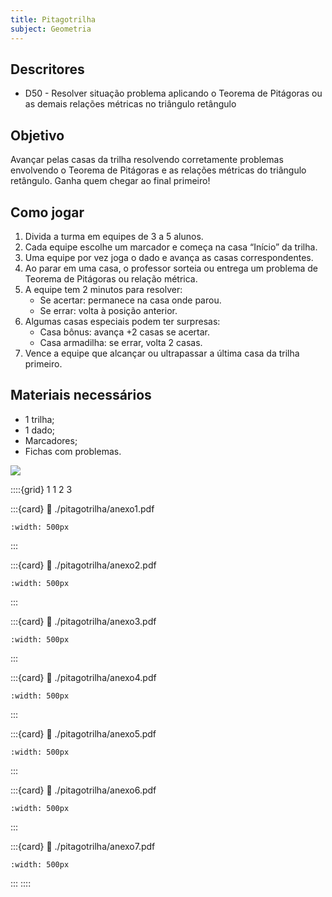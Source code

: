 ```yaml
---
title: Pitagotrilha
subject: Geometria
---
```


## Descritores

* D50 - Resolver situação problema aplicando o Teorema de Pitágoras ou as demais relações métricas no triângulo retângulo

## Objetivo

Avançar pelas casas da trilha resolvendo corretamente problemas envolvendo o Teorema de Pitágoras e as relações métricas do triângulo retângulo. Ganha quem chegar ao final primeiro!

## Como jogar

1. Divida a turma em equipes de 3 a 5 alunos.
2. Cada equipe escolhe um marcador e começa na casa “Início” da trilha.
3. Uma equipe por vez joga o dado e avança as casas correspondentes.
4. Ao parar em uma casa, o professor sorteia ou entrega um problema de Teorema de Pitágoras ou relação métrica.
5. A equipe tem 2 minutos para resolver:
   - Se acertar: permanece na casa onde parou.
   - Se errar: volta à posição anterior.
6. Algumas casas especiais podem ter surpresas:
   - Casa bônus: avança +2 casas se acertar.
   - Casa armadilha: se errar, volta 2 casas.
7. Vence a equipe que alcançar ou ultrapassar a última casa da trilha primeiro.

## Materiais necessários

* 1 trilha;
* 1 dado;
* Marcadores;
* Fichas com problemas.

[![](https://badgen.net/badge/Download/ZIP)](./pitagotrilha/tudo.zip)

::::{grid} 1 1 2 3

:::{card}
:link: ./pitagotrilha/anexo1.pdf
```{image} ./pitagotrilha/anexo1.png
:width: 500px
```
:::

:::{card}
:link: ./pitagotrilha/anexo2.pdf
```{image} ./pitagotrilha/anexo2.png
:width: 500px
```
:::

:::{card}
:link: ./pitagotrilha/anexo3.pdf
```{image} ./pitagotrilha/anexo3.png
:width: 500px
```
:::

:::{card}
:link: ./pitagotrilha/anexo4.pdf
```{image} ./pitagotrilha/anexo4.png
:width: 500px
```
:::

:::{card}
:link: ./pitagotrilha/anexo5.pdf
```{image} ./pitagotrilha/anexo5.png
:width: 500px
```
:::

:::{card}
:link: ./pitagotrilha/anexo6.pdf
```{image} ./pitagotrilha/anexo6.png
:width: 500px
```
:::

:::{card}
:link: ./pitagotrilha/anexo7.pdf
```{image} ./pitagotrilha/anexo7.png
:width: 500px
```
:::
::::